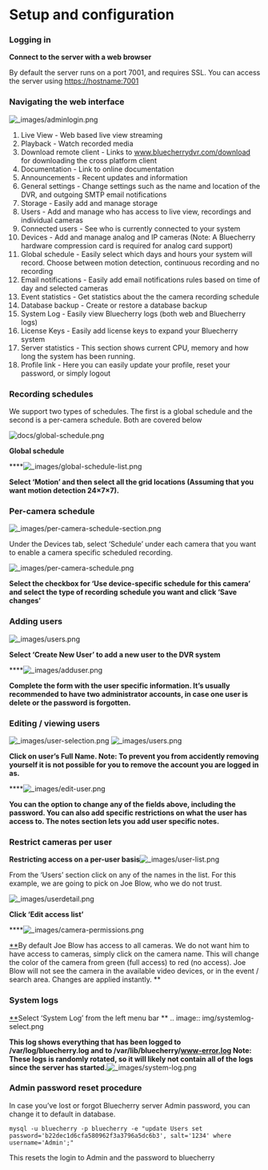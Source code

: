 # Setup and configuration

### Logging in

**Connect to the server with a web browser**

By default the server runs on a port 7001, and requires SSL. You can access the server using [https://hostname:7001](https://hostname:7001/)

### Navigating the web interface

![\_images/adminlogin.png](https://bluecherry-apps.readthedocs.io/en/latest/_images/adminlogin.png)

1. Live View - Web based live view streaming
2. Playback - Watch recorded media
3. Download remote client - Links to www.bluecherrydvr.com/download for downloading the cross platform client
4. Documentation - Link to online documentation
5. Announcements - Recent updates and information
6. General settings - Change settings such as the name and location of the DVR, and outgoing SMTP email notifications
7. Storage - Easily add and manage storage
8. Users - Add and manage who has access to live view, recordings and individual cameras
9. Connected users - See who is currently connected to your system
10. Devices - Add and manage analog and IP cameras \(Note: A Bluecherry hardware compression card is required for analog card support\)
11. Global schedule - Easily select which days and hours your system will record. Choose between motion detection, continuous recording and no recording
12. Email notifications - Easily add email notifications rules based on time of day and selected cameras
13. Event statistics - Get statistics about the the camera recording schedule
14. Database backup - Create or restore a database backup
15. System Log - Easily view Bluecherry logs \(both web and Bluecherry logs\)
16. License Keys - Easily add license keys to expand your Bluecherry system
17. Server statistics - This section shows current CPU, memory and how long the system has been running.
18. Profile link - Here you can easily update your profile, reset your password, or simply logout

### Recording schedules

We support two types of schedules. The first is a global schedule and the second is a per-camera schedule. Both are covered below

![docs/global-schedule.png](https://bluecherry-apps.readthedocs.io/en/latest/docs/global-schedule.png)

**Global schedule**

\*\*\*\*![\_images/global-schedule-list.png](https://bluecherry-apps.readthedocs.io/en/latest/_images/global-schedule-list.png)

**Select ‘Motion’ and then select all the grid locations \(Assuming that you want motion detection 24×7×7\).**

### Per-camera schedule

![\_images/per-camera-schedule-section.png](https://bluecherry-apps.readthedocs.io/en/latest/_images/per-camera-schedule-section.png)

Under the Devices tab, select ‘Schedule’ under each camera that you want to enable a camera specific scheduled recording.

![\_images/per-camera-schedule.png](https://bluecherry-apps.readthedocs.io/en/latest/_images/per-camera-schedule.png)

**Select the checkbox for ‘Use device-specific schedule for this camera’ and select the type of recording schedule you want and click ‘Save changes’**

### Adding users

![\_images/users.png](https://bluecherry-apps.readthedocs.io/en/latest/_images/users.png)

**Select ‘Create New User’ to add a new user to the DVR system**

\*\*\*\*![\_images/adduser.png](https://bluecherry-apps.readthedocs.io/en/latest/_images/adduser.png)

**Complete the form with the user specific information. It’s usually recommended to have two administrator accounts, in case one user is delete or the password is forgotten.**

### Editing / viewing users

![\_images/user-selection.png](https://bluecherry-apps.readthedocs.io/en/latest/_images/user-selection.png) ![\_images/users.png](https://bluecherry-apps.readthedocs.io/en/latest/_images/users.png)

**Click on user’s Full Name. Note: To prevent you from accidently removing yourself it is not possible for you to remove the account you are logged in as.**

\*\*\*\*![\_images/edit-user.png](https://bluecherry-apps.readthedocs.io/en/latest/_images/edit-user.png)

**You can the option to change any of the fields above, including the password. You can also add specific restrictions on what the user has access to. The notes section lets you add user specific notes.**

### Restrict cameras per user

**Restricting access on a per-user basis**![\_images/user-list.png](https://bluecherry-apps.readthedocs.io/en/latest/_images/user-list.png)

From the ‘Users’ section click on any of the names in the list. For this example, we are going to pick on Joe Blow, who we do not trust.

![\_images/userdetail.png](https://bluecherry-apps.readthedocs.io/en/latest/_images/userdetail.png)

**Click ‘Edit access list’**

\*\*\*\*![\_images/camera-permissions.png](https://bluecherry-apps.readthedocs.io/en/latest/_images/camera-permissions.png)

[\*\*](https://bluecherry-apps.readthedocs.io/en/latest/setup-configuration.html#id1)By default Joe Blow has access to all cameras. We do not want him to have access to cameras, simply click on the camera name. This will change the color of the camera from green \(full access\) to red \(no access\). Joe Blow will not see the camera in the available video devices, or in the event / search area. Changes are applied instantly. \*\*

### System logs

[\*\*](https://bluecherry-apps.readthedocs.io/en/latest/setup-configuration.html#id3)Select ‘System Log’ from the left menu bar \*\* .. image:: img/systemlog-select.png

**This log shows everything that has been logged to /var/log/bluecherry.log and to /var/lib/bluecherry/www-error.log Note: These logs is randomly rotated, so it will likely not contain all of the logs since the server has started.**![\_images/system-log.png](https://bluecherry-apps.readthedocs.io/en/latest/_images/system-log.png)

### Admin password reset procedure

In case you’ve lost or forgot Bluecherry server Admin password, you can change it to default in database.

`mysql -u bluecherry -p bluecherry -e "update Users set password='b22dec1d6cfa580962f3a3796a5dc6b3', salt='1234' where username='Admin';"`

This resets the login to Admin and the password to bluecherry

